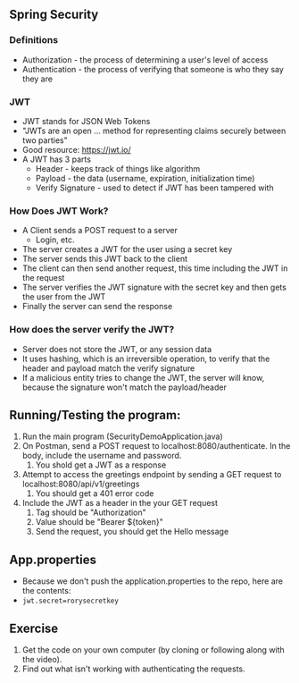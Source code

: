 ## Spring Security

### Definitions

- Authorization - the process of determining a user's level of access
- Authentication - the process of verifying that someone is who they say they are

### JWT
- JWT stands for JSON Web Tokens
- "JWTs are an open ... method for representing claims securely between two parties"
- Good resource: https://jwt.io/
- A JWT has 3 parts
    - Header - keeps track of things like algorithm
    - Payload - the data (username, expiration, initialization time)
    - Verify Signature - used to detect if JWT has been tampered with

### How Does JWT Work?
- A Client sends a POST request to a server
    - Login, etc.
- The server creates a JWT for the user using a secret key
- The server sends this JWT back to the client
- The client can then send another request, this time including the JWT in the request
- The server verifies the JWT signature with the secret key and then gets the user from the JWT
- Finally the server can send the response

### How does the server verify the JWT?
- Server does not store the JWT, or any session data
- It uses hashing, which is an irreversible operation, to verify that the header and payload match the verify signature
- If a malicious entity tries to change the JWT, the server will know, because the signature won't match the payload/header


## Running/Testing the program:
1. Run the main program (SecurityDemoApplication.java)
2. On Postman, send a POST request to localhost:8080/authenticate. In the body, include the username and password.
    1. You shold get a JWT as a response
3. Attempt to access the greetings endpoint by sending a GET request to localhost:8080/api/v1/greetings
    1. You should get a 401 error code
4. Include the JWT as a header in the your GET request
    1. Tag should be "Authorization"
    2. Value should be "Bearer ${token}"
    3. Send the request, you should get the Hello message

## App.properties
- Because we don't push the application.properties to the repo, here are the contents:
- ```jwt.secret=rorysecretkey```

## Exercise
1. Get the code on your own computer (by cloning or following along with the video).
2. Find out what isn't working with authenticating the requests.
